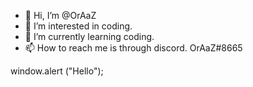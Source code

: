 - 👋 Hi, I’m @OrAaZ
- 👀 I’m interested in coding.
- 🌱 I’m currently learning coding.
- 📫 How to reach me is through discord. OrAaZ#8665


window.alert ("Hello");
